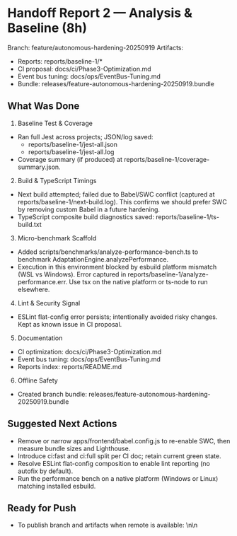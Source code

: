 # Handoff Report 2 — Analysis & Baseline (8h)

Branch: feature/autonomous-hardening-20250919
Artifacts:
- Reports: reports/baseline-1/*
- CI proposal: docs/ci/Phase3-Optimization.md
- Event bus tuning: docs/ops/EventBus-Tuning.md
- Bundle: releases/feature-autonomous-hardening-20250919.bundle

## What Was Done
1) Baseline Test & Coverage
- Ran full Jest across projects; JSON/log saved:
  - reports/baseline-1/jest-all.json
  - reports/baseline-1/jest-all.log
- Coverage summary (if produced) at reports/baseline-1/coverage-summary.json.

2) Build & TypeScript Timings
- Next build attempted; failed due to Babel/SWC conflict (captured at reports/baseline-1/next-build.log). This confirms we should prefer SWC by removing custom Babel in a future hardening.
- TypeScript composite build diagnostics saved: reports/baseline-1/ts-build.txt

3) Micro-benchmark Scaffold
- Added scripts/benchmarks/analyze-performance-bench.ts to benchmark AdaptationEngine.analyzePerformance.
- Execution in this environment blocked by esbuild platform mismatch (WSL vs Windows). Error captured in reports/baseline-1/analyze-performance.err. Use tsx on the native platform or ts-node to run elsewhere.

4) Lint & Security Signal
- ESLint flat-config error persists; intentionally avoided risky changes. Kept as known issue in CI proposal.

5) Documentation
- CI optimization: docs/ci/Phase3-Optimization.md
- Event bus tuning: docs/ops/EventBus-Tuning.md
- Reports index: reports/README.md

6) Offline Safety
- Created branch bundle: releases/feature-autonomous-hardening-20250919.bundle

## Suggested Next Actions
- Remove or narrow apps/frontend/babel.config.js to re-enable SWC, then measure bundle sizes and Lighthouse.
- Introduce ci:fast and ci:full split per CI doc; retain current green state.
- Resolve ESLint flat-config composition to enable lint reporting (no autofix by default).
- Run the performance bench on a native platform (Windows or Linux) matching installed esbuild.

## Ready for Push
- To publish branch and artifacts when remote is available:
\n\n
